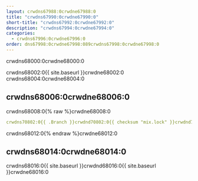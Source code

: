 ```yaml
---
layout: crwdns67988:0crwdne67988:0
title: "crwdns67990:0crwdne67990:0"
short-title: "crwdns67992:0crwdne67992:0"
description: "crwdns67994:0crwdne67994:0"
categories:
  - crwdns67996:0crwdne67996:0
order: dns67998:0crwdne67998:089crwdns67998:0crwdne67998:0
---
```

crwdns68000:0crwdne68000:0

crwdns68002:0{{ site.baseurl }}crwdne68002:0 crwdns68004:0crwdne68004:0

## crwdns68006:0crwdne68006:0

crwdns68008:0{% raw %}crwdne68008:0

```yaml
crwdns70802:0{{ .Branch }}crwdnd70802:0{{ checksum "mix.lock" }}crwdnd70802:0{{ .Branch }}crwdnd70802:0{{ .Branch }}crwdnd70802:0{{ .Branch }}crwdnd70802:0{{ checksum "mix.lock" }}crwdnd70802:0{{ .Branch }}crwdnd70802:0{{ .Branch }}crwdne70802:0
```

crwdns68012:0{% endraw %}crwdne68012:0

## crwdns68014:0crwdne68014:0

crwdns68016:0{{ site.baseurl }}crwdnd68016:0{{ site.baseurl }}crwdne68016:0